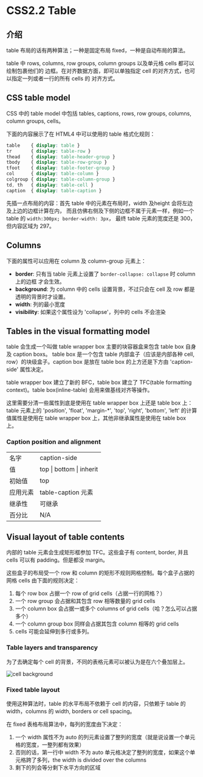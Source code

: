 # CSS2.2 Table  

## 介绍

table 布局的话有两种算法；一种是固定布局 fixed，一种是自动布局的算法。   

table 中 rows, columns, row groups, column groups 以及单元格 cells 都可以绘制包裹他们的
边框。在对齐数据方面，即可以单独指定 cell 的对齐方式，也可以指定一列或者一行的所有 cells 的
对齐方式。   

## CSS table model

CSS 中的 table model 中包括 tables, captions, rows, row groups, columns, column groups,
cells。   

下面的内容展示了在 HTML4 中可以使用的 table 格式化规则：   

```css
table    { display: table }
tr       { display: table-row }
thead    { display: table-header-group }
tbody    { display: table-row-group }
tfoot    { display: table-footer-group }
col      { display: table-column }
colgroup { display: table-column-group }
td, th   { display: table-cell }
caption  { display: table-caption }
```    

先插一点布局的内容：首先 table 中的元素在布局时，width 及height 会将左边及上边的边框计算在内，
而且仿佛右侧及下侧的边框不属于元素一样，例如一个 table 的 `width:300px; border-width: 3px`，
最终 table 元素的宽度还是 300，但内容区域为 297。   

## Columns

下面的属性可以应用在 column 及 column-group 元素上：   

+ **border**: 只有当 table 元素上设置了 `border-collapse: collapse` 时 column 上的边框
才会生效。  
+ **background**: 为 column 中的 cells 设置背景，不过只会在 cell 及 row 都是透明的背景时才设置。  
+ **width**: 列的最小宽度
+ **visibility**: 如果这个属性设为 'collapse'，列中的 cells 不会渲染


## Tables in the visual formatting model

table 会生成一个叫做 table wrapper box 主要的块容器盒来包含 table box 自身及 caption boxs。
table box 是一个包含 table 内部盒子（应该是内部各种 cell, row）的块级盒子。caption box 是放在 table
box 的上方还是下方由 'caption-side' 属性决定。   

table wrapper box 建立了新的 BFC，table box 建立了 TFC(table formatting context)。table box(inline-table)
会用来做基线对齐等操作。   

这里需要分清一些属性到底是使用在 table wrapper box 上还是 table box 上：table 元素上的
'position', 'float', 'margin-\*', 'top', 'right', 'bottom', 'left' 的计算值属性是使用在
table wrapper box 上，其他非继承属性是使用在 table box 上。   

### Caption position and alignment

<table>
  <tr>
    <td>名字</td>
    <td>caption-side</td>
  </tr>
  <tr>
    <td>值</td>
    <td>top | bottom | inherit</td>
  </tr>
  <tr>
    <td>初始值</td>
    <td>top</td>
  </tr>
  <tr>
    <td>应用元素</td>
    <td>table-caption 元素</td>
  </tr>
  <tr>
    <td>继承性</td>
    <td>可继承</td>
  </tr>
  <tr>
    <td>百分比</td>
    <td>N/A</td>
  </tr>
</table>  

## Visual layout of table contents  

内部的 table 元素会生成矩形框参加 TFC。这些盒子有 content, border, 并且 cells 可以有 padding。但是都没 margin。  

这些盒子的布局受一个 row 和 column 的矩形不规则网格控制。每个盒子占据的网格 cells 由下面的规则决定：   

1. 每个 row box 占据一个 row of grid cells（占据一行的网格？）
2. 一个 row group 会占据和其包含 row 相等数量的 grid cells
3. 一个 column box 会占据一或多个 columns of grid cells（哈？怎么可以占据多个）
4. 一个 column group box 同样会占据其包含 column 相等的 grid cells
5. cells 可能会延伸到多行或多列。

### Table layers and transparency

为了去确定每个 cell 的背景，不同的表格元素可以被认为是在六个叠加层上。   

![cell background](https://www.w3.org/TR/CSS22/images/tbl-layers.png)    

### Fixed table layout

使用这种算法时，table 的水平布局不依赖于 cell 的内容，只依赖于 table 的 width，columns 的
width, borders or cell spacing。   

在 fixed 表格布局算法中，每列的宽度由下决定：   

1. 一个 width 属性不为 auto 的列元素设置了整列的宽度（就是说设置一个单元格的宽度，一整列都有效果）
2. 否则的话，第一行中 width 不为 auto 单元格决定了整列的宽度，如果这个单元格跨了多列，the width is divided over the columns
3. 剩下的列会等分剩下水平方向的区域   
